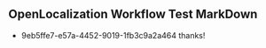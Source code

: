 ## OpenLocalization Workflow Test MarkDown
* 9eb5ffe7-e57a-4452-9019-1fb3c9a2a464 thanks!

<!--HONumber=Aug16_HO2-->


